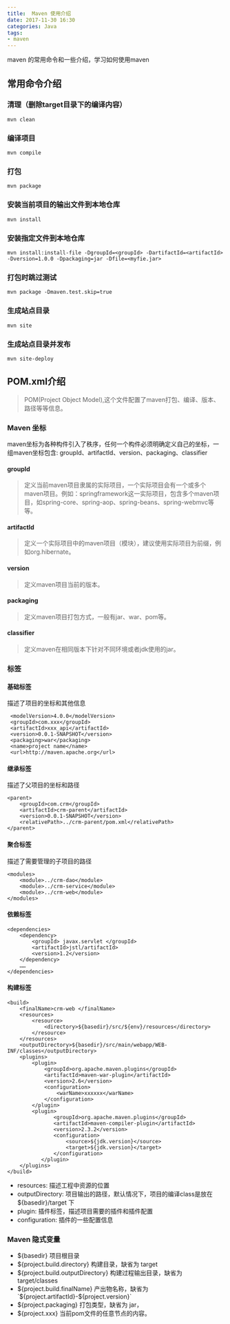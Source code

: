 ```yaml
---
title:  Maven 使用介绍
date: 2017-11-30 16:30
categories: Java
tags:
- maven
---
```


maven 的常用命令和一些介绍，学习如何使用maven

<!-- more -->

## 常用命令介绍

### 清理（删除target目录下的编译内容）
`mvn clean`
### 编译项目
`mvn compile`
### 打包
`mvn package`
### 安装当前项目的输出文件到本地仓库
`mvn install`
### 安装指定文件到本地仓库
`mvn install:install-file -DgroupId=<groupId> -DartifactId=<artifactId> -Dversion=1.0.0 -Dpackaging=jar -Dfile=<myfie.jar>`
### 打包时跳过测试
`mvn package -Dmaven.test.skip=true`
### 生成站点目录
`mvn site`
### 生成站点目录并发布
`mvn site-deploy`

## POM.xml介绍

> POM(Project Object Model),这个文件配置了maven打包、编译、版本、路径等等信息。

### Maven 坐标

maven坐标为各种构件引入了秩序，任何一个构件必须明确定义自己的坐标，一组maven坐标包含: groupId、artifactId、version、packaging、classifier

#### groupId

> 定义当前maven项目隶属的实际项目，一个实际项目会有一个或多个maven项目。例如：springframework这一实际项目，包含多个maven项目，如spring-core、spring-aop、spring-beans、spring-webmvc等等。

#### artifactId

> 定义一个实际项目中的maven项目（模块），建议使用实际项目为前缀，例如org.hibernate。

#### version

> 定义maven项目当前的版本。

#### packaging

> 定义maven项目打包方式，一般有jar、war、pom等。

#### classifier

> 定义maven在相同版本下针对不同环境或者jdk使用的jar。

### 标签

####  基础标签

描述了项目的坐标和其他信息

```
 <modelVersion>4.0.0</modelVersion>
 <groupId>com.xxx</groupId>
 <artifactId>xxx_api</artifactId>
 <version>0.0.1-SNAPSHOT</version>
 <packaging>war</packaging>
 <name>project name</name>
 <url>http://maven.apache.org</url>
```

#### 继承标签

描述了父项目的坐标和路径

```
<parent>
	<groupId>com.crm</groupId>
	<artifactId>crm-parent</artifactId>
	<version>0.0.1-SNAPSHOT</version>
	<relativePath>../crm-parent/pom.xml</relativePath>
</parent>
```

#### 聚合标签

描述了需要管理的子项目的路径

```
<modules>
	<module>../crm-dao</module>
	<module>../crm-service</module>
	<module>../crm-web</module>
</modules>
```

#### 依赖标签

```
<dependencies>
    <dependency>
        <groupId> javax.servlet </groupId>
        <artifactId>jstl/artifactId>
        <version>1.2</version>
    </dependency>
    ……
</dependencies>
```

#### 构建标签

```
<build>
    <finalName>crm-web </finalName>
    <resources>
        <resource>
            <directory>${basedir}/src/${env}/resources</directory>
        </resource>
    </resources>
    <outputDirectory>${basedir}/src/main/webapp/WEB-INF/classes</outputDirectory>
    <plugins>
        <plugin>
            <groupId>org.apache.maven.plugins</groupId>
            <artifactId>maven-war-plugin</artifactId>
            <version>2.6</version>
            <configuration>
                <warName>xxxxxx</warName>
            </configuration>
        </plugin>
        <plugin>
               <groupId>org.apache.maven.plugins</groupId>
               <artifactId>maven-compiler-plugin</artifactId>
               <version>2.3.2</version>
               <configuration>
                   <source>${jdk.version}</source>
                   <target>${jdk.version}</target>
               </configuration>
           </plugin>
    </plugins>
</build>
```

- resources:  描述工程中资源的位置
- outputDirectory: 项目输出的路径，默认情况下，项目的编译class是放在${basedir}/target 下
- plugin: 插件标签，描述项目需要的插件和插件配置
- configuration: 插件的一些配置信息

### Maven 隐式变量

- ${basedir} 项目根目录
- ${project.build.directory} 构建目录，缺省为 target
- ${project.build.outputDirectory} 构建过程输出目录，缺省为 target/classes
- ${project.build.finalName} 产出物名称，缺省为`${project.artifactId}-${project.version}`
- ${project.packaging} 打包类型，缺省为 jar，
- ${project.xxx} 当前pom文件的任意节点的内容。

